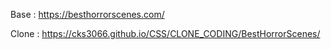 Base : https://besthorrorscenes.com/

Clone : https://cks3066.github.io/CSS/CLONE_CODING/BestHorrorScenes/

